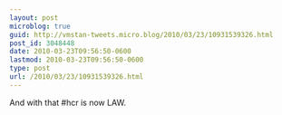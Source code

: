 ```yaml
---
layout: post
microblog: true
guid: http://vmstan-tweets.micro.blog/2010/03/23/10931539326.html
post_id: 3048448
date: 2010-03-23T09:56:50-0600
lastmod: 2010-03-23T09:56:50-0600
type: post
url: /2010/03/23/10931539326.html
---
```

And with that #hcr is now LAW.
